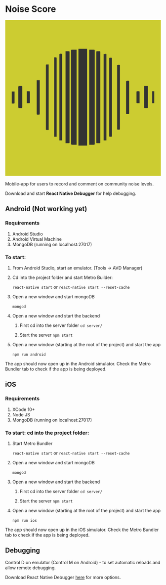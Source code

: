 # Noise Score
![alt text](assets/logo.png)

Mobile-app for users to record and comment on community noise levels.

Download and start **React Native Debugger** for help debugging.

## Android (Not working yet)
### Requirements
1. Android Studio
1. Android Virtual Machine
1. MongoDB (running on localhost:27017)

### To start: 
1. From Android Studio, start an emulator. (Tools -> AVD Manager)
1. Cd into the project folder and start Metro Builder:

     ```react-native start``` or ```react-native start --reset-cache```
1. Open a new window and start mongoDB
  
    ```mongod```
1. Open a new window and start the backend 
    
    1. First cd into the server folder ```cd server/```
    
    1. Start the server ```npm start```
1. Open a new window (starting at the root of the project) and start the app
    
    ```npm run android```

The app should now open up in the Android simulator. Check the Metro Bundler tab to check if the app is being deployed.

## iOS 
### Requirements
1. XCode 10+
1. Node JS 
1. MongoDB (running on localhost:27017)

### To start: cd into the project folder: 

1. Start Metro Bundler
    
    ```react-native start``` or ```react-native start --reset-cache```
1. Open a new window and start mongoDB
  
    ```mongod```
1. Open a new window and start the backend 
    
    1. First cd into the server folder ```cd server/```
    
    1. Start the server ```npm start```
1. Open a new window (starting at the root of the project) and start the app
    
    ```npm run ios```


The app should now open up in the iOS simulator. Check the Metro Bundler tab to check if the app is being deployed. 
     

## Debugging
Control D on emulator (Control M on Android) - to set automatic reloads and allow remote debugging.

Download React Native Debugger [here](https://github.com/jhen0409/react-native-debugger) for more options. 

